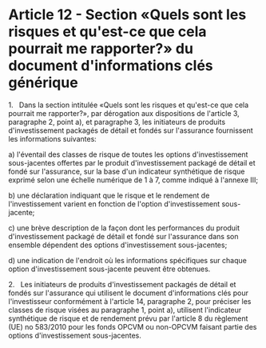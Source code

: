 # Article 12 - Section «Quels sont les risques et qu'est-ce que cela pourrait me rapporter?» du document d'informations clés générique


1.   Dans la section intitulée «Quels sont les risques et qu'est-ce que cela pourrait me rapporter?», par dérogation aux dispositions de l'article 3, paragraphe 2, point a), et paragraphe 3, les initiateurs de produits d'investissement packagés de détail et fondés sur l'assurance fournissent les informations suivantes:

a) l'éventail des classes de risque de toutes les options d'investissement sous-jacentes offertes par le produit d'investissement packagé de détail et fondé sur l'assurance, sur la base d'un indicateur synthétique de risque exprimé selon une échelle numérique de 1 à 7, comme indiqué à l'annexe III;

b) une déclaration indiquant que le risque et le rendement de l'investissement varient en fonction de l'option d'investissement sous-jacente;

c) une brève description de la façon dont les performances du produit d'investissement packagé de détail et fondé sur l'assurance dans son ensemble dépendent des options d'investissement sous-jacentes;

d) une indication de l'endroit où les informations spécifiques sur chaque option d'investissement sous-jacente peuvent être obtenues.

2.   Les initiateurs de produits d'investissement packagés de détail et fondés sur l'assurance qui utilisent le document d'informations clés pour l'investisseur conformément à l'article 14, paragraphe 2, pour préciser les classes de risque visées au paragraphe 1, point a), utilisent l'indicateur synthétique de risque et de rendement prévu par l'article 8 du règlement (UE) no 583/2010 pour les fonds OPCVM ou non-OPCVM faisant partie des options d'investissement sous-jacentes.
